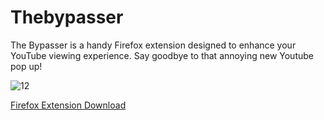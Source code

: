 # Thebypasser
The Bypasser is a handy Firefox extension designed to enhance your YouTube viewing experience. Say goodbye to that annoying new Youtube pop up!

![12](https://github.com/astro-services/Thebypasser/assets/110514037/876b88a7-2d9b-47e2-9099-baf781c35fbe)


[Firefox Extension Download](https://addons.mozilla.org/en-US/firefox/addon/newbypasser/)
